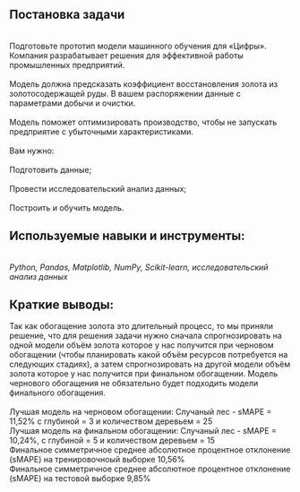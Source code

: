 ## Постановка задачи
<br>Подготовьте прототип модели машинного обучения для «Цифры». Компания разрабатывает решения для эффективной работы промышленных предприятий.<br>
<br>Модель должна предсказать коэффициент восстановления золота из золотосодержащей руды. В вашем распоряжении данные с параметрами добычи и очистки.<br>
<br>Модель поможет оптимизировать производство, чтобы не запускать предприятие с убыточными характеристиками.<br>
<br>Вам нужно:<br>
<br>Подготовить данные;<br>
<br>Провести исследовательский анализ данных;<br>
<br>Построить и обучить модель.<br>
## Используемые навыки и инструменты:<br>
<br> *Python, Pandas, Matplotlib, NumPy, Scikit-learn, исследовательский анализ данных*<br>
 ## Краткие выводы: <br>
Так как обогащение золота это длительный процесс, то мы приняли решение, что для решения задачи нужно сначала спрогнозировать на одной модели объём золота которое у нас получится при черновом обогащении (чтобы планировать какой объём ресурсов потребуется на следующих стадиях), а затем спрогнозировать на другой модели объём золота которое у нас получится при финальном обогащении. Модель чернового обогащения не обязательно будет подходить модели финального обогащения.<br>
<br>Лучшая модель на черновом обогащении: Случаный лес - sMAPE = 11,52% с глубиной = 3 и количеством деревьем = 25
<br>Лучшая модель на финальном обогащении: Случаный лес - sMAPE = 10,24%, с глубиной = 5 и количеством деревьем = 15
<br>Финальное симметричное среднее абсолютное процентное отклонение (sMAPE) на тренировочноый выборке 10,56%
<br>Финальное симметричное среднее абсолютное процентное отклонение (sMAPE) на тестовой выборке 9,85%
